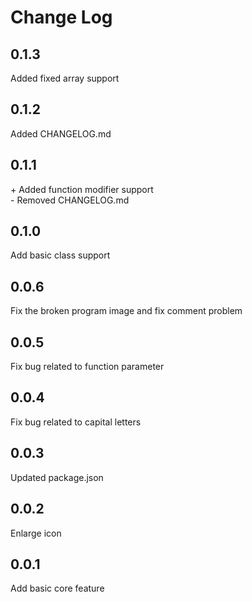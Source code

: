 # Change Log

## 0.1.3
Added fixed array support

## 0.1.2
Added CHANGELOG.md

## 0.1.1
\+ Added function modifier support  
\- Removed CHANGELOG.md

## 0.1.0
Add basic class support

## 0.0.6
Fix the broken program image and fix comment problem

## 0.0.5
Fix bug related to function parameter

## 0.0.4
Fix bug related to capital letters

## 0.0.3
Updated package.json

## 0.0.2
Enlarge icon

## 0.0.1
Add basic core feature
